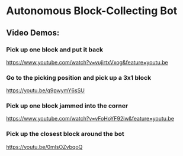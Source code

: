 # Autonomous Block-Collecting Bot
## Video Demos:
### Pick up one block and put it back
https://www.youtube.com/watch?v=vujirtxVxog&feature=youtu.be
### Go to the picking position and pick up a 3x1 block
https://youtu.be/q9pwymY6sSU
### Pick up one block jammed into the corner
https://www.youtube.com/watch?v=vFoHoYF92iw&feature=youtu.be
### Pick up the closest block around the bot
https://youtu.be/0mlsOZvbqoQ

